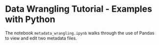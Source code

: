 # Data Wrangling Tutorial - Examples with Python

The notebook `metadata_wrangling.ipynb` walks through the use of Pandas to view and edit two metadata files.
